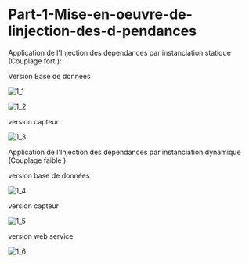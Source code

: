# Part-1-Mise-en-oeuvre-de-linjection-des-d-pendances

<p>Application de l'Injection des dépendances par instanciation statique (Couplage fort ):</p>

<p> Version Base de données</p>

![1_1](https://user-images.githubusercontent.com/84507906/162547443-fbc3683b-c8d9-4576-9d2c-0e03696989f7.png)

![1_2](https://user-images.githubusercontent.com/84507906/162547448-939807af-9509-4db8-87f2-b32f139b24e5.png)

<p>version capteur</p>

![1_3](https://user-images.githubusercontent.com/84507906/162547454-8ccde683-525c-41e4-ab92-f47159bbe98e.png)

<p>Application de l'Injection des dépendances par instanciation dynamique (Couplage faible ):</p>

<p>version base de données</p>

![1_4](https://user-images.githubusercontent.com/84507906/162547464-92ae8f64-15f8-446c-8f80-05c558d45deb.png)

<p>version capteur</p>

![1_5](https://user-images.githubusercontent.com/84507906/162547470-3fab3cb4-18ed-4e30-9d9d-326bd879ce59.png)

<p>version web service </p>

![1_6](https://user-images.githubusercontent.com/84507906/162547472-1be4b154-fed7-4d98-b1fe-7c45fac9d349.png)
